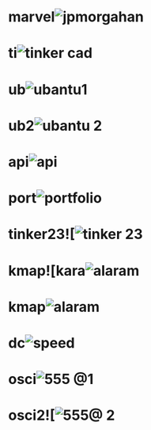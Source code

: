 # marvel![jpmorgahan](https://github.com/Navyaarunkumar/marvel/assets/153939595/b508f628-1531-411c-86ec-d9b68ddff0c1)
# ti![tinker cad](https://github.com/Navyaarunkumar/marvel/assets/153939595/d7230eb5-9de3-4bc5-b459-31f76630a499)
# ub![ubantu1](https://github.com/Navyaarunkumar/marvel/assets/153939595/61f23a40-03bc-46c6-a512-81bedc2a62a3)
# ub2![ubantu 2](https://github.com/Navyaarunkumar/marvel/assets/153939595/afe81ce9-9740-4330-9ead-2a4e24e8ebbb)
# api![api](https://github.com/Navyaarunkumar/marvel/assets/153939595/30e255f0-75e2-4f29-b197-fb59f2f1404e)
# port![portfolio](https://github.com/Navyaarunkumar/marvel/assets/153939595/c2343d4e-18df-43d3-ad10-6fac50ced6a4)
# tinker23![![tinker 23](https://github.com/Navyaarunkumar/marvel/assets/153939595/8f2dffed-527d-43f7-adbe-2370b2da3f09)
# kmap![kara![alaram](https://github.com/Navyaarunkumar/marvel/assets/153939595/4bbef197-dd06-4c17-b647-e199c73d8ebc)
# kmap![alaram](https://github.com/Navyaarunkumar/marvel/assets/153939595/4664b717-6ab5-49f4-ae06-dba598cd7a7b)
# dc![speed](https://github.com/Navyaarunkumar/marvel/assets/153939595/4336be52-f553-4707-a45f-c45513e17487)
# osci![555 @1](https://github.com/Navyaarunkumar/marvel/assets/153939595/45a360fc-f8f6-4545-86d5-a7e7aed412a2)
# osci2![![555@ 2](https://github.com/Navyaarunkumar/marvel/assets/153939595/ba3ca57d-51ab-4bb5-b619-f9543ad44969)
